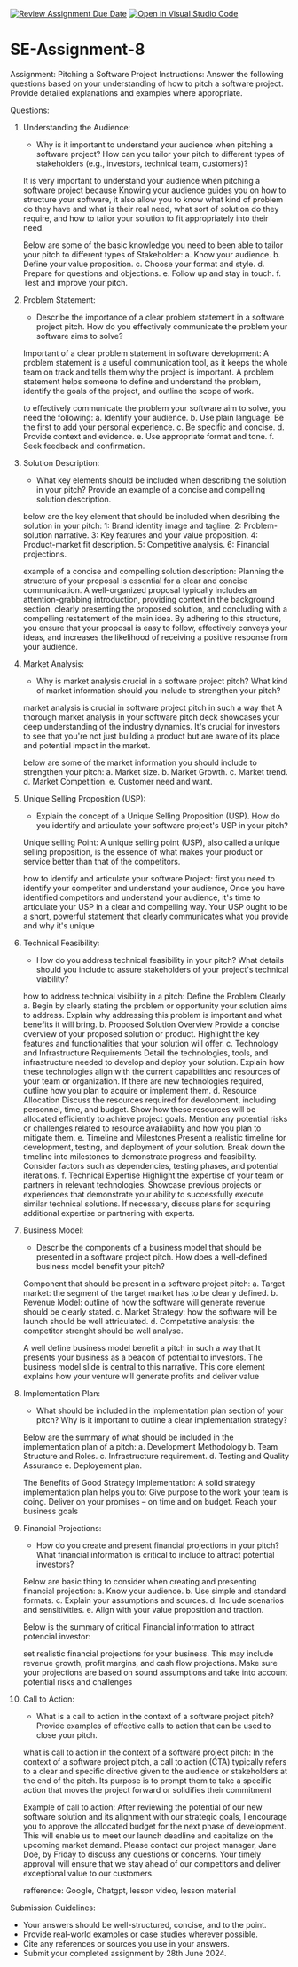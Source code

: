[![Review Assignment Due Date](https://classroom.github.com/assets/deadline-readme-button-22041afd0340ce965d47ae6ef1cefeee28c7c493a6346c4f15d667ab976d596c.svg)](https://classroom.github.com/a/4bgukiqw)
[![Open in Visual Studio Code](https://classroom.github.com/assets/open-in-vscode-2e0aaae1b6195c2367325f4f02e2d04e9abb55f0b24a779b69b11b9e10269abc.svg)](https://classroom.github.com/online_ide?assignment_repo_id=15340271&assignment_repo_type=AssignmentRepo)
# SE-Assignment-8
 Assignment: Pitching a Software Project
 Instructions:
Answer the following questions based on your understanding of how to pitch a software project. Provide detailed explanations and examples where appropriate.

 Questions:

1. Understanding the Audience:
   - Why is it important to understand your audience when pitching a software project? How can you tailor your pitch to different types of stakeholders (e.g., investors, technical team, customers)?

   It is very important to understand your audience when pitching a software project because Knowing your audience guides you on how to structure your software, it also allow you to know what kind of problem do they have and what is their real need, what sort of solution do they require, and how to tailor your solution to fit appropriately into their need.

   Below are some of the basic knowledge you need to been able to tailor your pitch to different types of Stakeholder:
   a. Know your audience.
   b. Define your value proposition.
   c. Choose your format and style.
   d. Prepare for questions and objections.
   e. Follow up and stay in touch.
   f. Test and improve your pitch.

2. Problem Statement:
   - Describe the importance of a clear problem statement in a software project pitch. How do you effectively communicate the problem your software aims to solve?

   Important of a clear problem statement in software development:
   A problem statement is a useful communication tool, as it keeps the whole team on track and tells them why the project is important. A problem statement helps someone to define and understand the problem, identify the goals of the project, and outline the scope of work.

   to effectively communicate the problem your software aim to solve, you need the following:
   a. Identify your audience.
   b. Use plain language. Be the first to add your personal experience.
   c. Be specific and concise.
   d. Provide context and evidence.
   e. Use appropriate format and tone.
   f. Seek feedback and confirmation.


3. Solution Description:
   - What key elements should be included when describing the solution in your pitch? Provide an example of a concise and compelling solution description.

   below are the key element that should be included when desribing the solution in your pitch:
   1: Brand identity image and tagline.
   2: Problem-solution narrative.
   3: Key features and your value proposition.
   4: Product-market fit description.
   5: Competitive analysis.
   6: Financial projections.

   example of a concise and compelling solution description:
   Planning the structure of your proposal is essential for a clear and concise communication. A well-organized proposal typically includes an attention-grabbing introduction, providing context in the background section, clearly presenting the proposed solution, and concluding with a compelling restatement of the main idea. By adhering to this structure, you ensure that your proposal is easy to follow, effectively conveys your ideas, and increases the likelihood of receiving a positive response from your audience.

4. Market Analysis:
   - Why is market analysis crucial in a software project pitch? What kind of market information should you include to strengthen your pitch?

   market analysis is crucial in software project pitch in such a way that A thorough market analysis in your software pitch deck showcases your deep understanding of the industry dynamics. It's crucial for investors to see that you're not just building a product but are aware of its place and potential impact in the market.

   below are some of the market information you should include to strengthen your pitch:
   a. Market size.
   b. Market Growth.
   c. Market trend.
   d. Market Competition.
   e. Customer need and want.

5. Unique Selling Proposition (USP):
   - Explain the concept of a Unique Selling Proposition (USP). How do you identify and articulate your software project's USP in your pitch?

   Unique selling Point:
   A unique selling point (USP), also called a unique selling proposition, is the essence of what makes your product or service better than that of the competitors.

   how to identify and articulate your software Project:
   first you need to identify your competitor and understand your audience, Once you have identified competitors and understand your audience, it's time to articulate your USP in a clear and compelling way. Your USP ought to be a short, powerful statement that clearly communicates what you provide and why it's unique

6. Technical Feasibility:
   - How do you address technical feasibility in your pitch? What details should you include to assure stakeholders of your project's technical viability?

   how to address technical visibility in a pitch:
   Define the Problem Clearly
   a. Begin by clearly stating the problem or opportunity your solution aims to   address.
   Explain why addressing this problem is important and what benefits it will bring.
   b. Proposed Solution Overview
   Provide a concise overview of your proposed solution or product.
   Highlight the key features and functionalities that your solution will offer.
   c. Technology and Infrastructure Requirements
   Detail the technologies, tools, and infrastructure needed to develop and deploy your solution.
   Explain how these technologies align with the current capabilities and resources of your team or organization.
   If there are new technologies required, outline how you plan to acquire or implement them.
   d. Resource Allocation
   Discuss the resources required for development, including personnel, time, and budget.
   Show how these resources will be allocated efficiently to achieve project goals.
   Mention any potential risks or challenges related to resource availability and how you plan to mitigate them.
   e. Timeline and Milestones
   Present a realistic timeline for development, testing, and deployment of your solution.
   Break down the timeline into milestones to demonstrate progress and feasibility.
   Consider factors such as dependencies, testing phases, and potential iterations.
   f. Technical Expertise
   Highlight the expertise of your team or partners in relevant technologies.
   Showcase previous projects or experiences that demonstrate your ability to successfully execute similar technical solutions.
   If necessary, discuss plans for acquiring additional expertise or partnering with experts.

7. Business Model:
   - Describe the components of a business model that should be presented in a software project pitch. How does a well-defined business model benefit your pitch?

   Component that should be present in a software project pitch:
   a. Target market: the segment of the target market has to be clearly defined.
   b. Revenue Model: outline of how the software will generate revenue should be clearly stated.
   c. Market Strategy: how the software will be launch should be well attriculated.
   d. Competative analysis: the competitor strenght should be well analyse.

   A well define business model benefit a pitch in such a way that It presents your business as a beacon of potential to investors. The business model slide is central to this narrative. This core element explains how your venture will generate profits and deliver value

8. Implementation Plan:
   - What should be included in the implementation plan section of your pitch? Why is it important to outline a clear implementation strategy?

   Below are the summary of what should be included in the implementation plan of a pitch:
   a. Development Methodology
   b. Team Structure and Roles.
   c. Infrastructure requirement.
   d. Testing and Quality Assurance
   e. Deployement plan. 

   The Benefits of Good Strategy Implementation:
   A solid strategy implementation plan helps you to: Give purpose to the work your team is doing. Deliver on your promises – on time and on budget. Reach your business goals

9. Financial Projections:
   - How do you create and present financial projections in your pitch? What financial information is critical to include to attract potential investors?

   Below are basic thing to consider when creating and presenting financial projection:
   a. Know your audience.
   b. Use simple and standard formats.
   c. Explain your assumptions and sources.
   d. Include scenarios and sensitivities.
   e. Align with your value proposition and traction.

   Below is the summary of critical Financial information to attract potencial investor:

   set realistic financial projections for your business. This may include revenue growth, profit margins, and cash flow projections. Make sure your projections are based on sound assumptions and take into account potential risks and challenges

10. Call to Action:
    - What is a call to action in the context of a software project pitch? Provide examples of effective calls to action that can be used to close your pitch.

    what is call to action in the context of a software project pitch:
    In the context of a software project pitch, a call to action (CTA) typically refers to a clear and specific directive given to the audience or stakeholders at the end of the pitch. Its purpose is to prompt them to take a specific action that moves the project forward or solidifies their commitment

    Example of call to action:
    After reviewing the potential of our new software solution and its alignment with our strategic goals, I encourage you to approve the allocated budget for the next phase of development. This will enable us to meet our launch deadline and capitalize on the upcoming market demand. Please contact our project manager, Jane Doe, by Friday to discuss any questions or concerns. Your timely approval will ensure that we stay ahead of our competitors and deliver exceptional value to our customers.

    refference: Google, Chatgpt, lesson video, lesson material

 Submission Guidelines:
- Your answers should be well-structured, concise, and to the point.
- Provide real-world examples or case studies wherever possible.
- Cite any references or sources you use in your answers.
- Submit your completed assignment by 28th June 2024.



